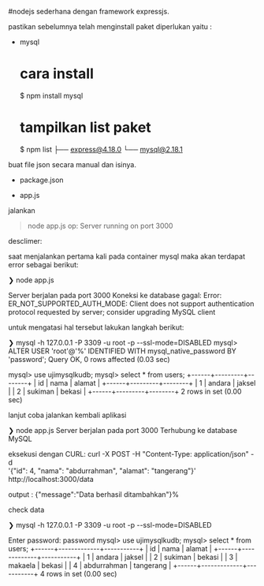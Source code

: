 #nodejs sederhana dengan framework expressjs.

pastikan sebelumnya telah menginstall paket diperlukan yaitu :

- mysql
    # cara install
    $ npm install mysql
    # tampilkan list paket
    $ npm list
    ├── express@4.18.0
    └── mysql@2.18.1


buat file json secara manual dan isinya.

- package.json

- app.js


jalankan
> node app.js
    op:
    Server running on port 3000


desclimer:

saat menjalankan pertama kali pada container mysql maka akan terdapat error sebagai berikut:

❯ node app.js

Server berjalan pada port 3000
Koneksi ke database gagal:  Error: ER_NOT_SUPPORTED_AUTH_MODE: Client does not support authentication protocol requested by server; consider upgrading MySQL client

untuk mengatasi hal tersebut lakukan langkah berikut:

❯ mysql -h 127.0.0.1 -P 3309 -u root -p --ssl-mode=DISABLED
mysql> ALTER USER 'root'@'%' IDENTIFIED WITH mysql_native_password BY 'password';
Query OK, 0 rows affected (0.03 sec)

mysql> use ujimysqlkudb;
mysql> select * from users;
+------+---------+--------+
| id   | nama    | alamat |
+------+---------+--------+
|    1 | andara  | jaksel |
|    2 | sukiman | bekasi |
+------+---------+--------+
2 rows in set (0.00 sec)




lanjut coba jalankan kembali aplikasi

❯ node app.js
Server berjalan pada port 3000
Terhubung ke database MySQL

eksekusi dengan CURL:
curl -X POST -H "Content-Type: application/json" -d \
'{"id": 4, "nama": "abdurrahman", "alamat": "tangerang"}' \
http://localhost:3000/data

output :
{"message":"Data berhasil ditambahkan"}%





check data

❯ mysql -h 127.0.0.1 -P 3309 -u root -p --ssl-mode=DISABLED

Enter password: password
mysql> use ujimysqlkudb;
mysql> select * from users;
+------+-------------+-----------+
| id   | nama        | alamat    |
+------+-------------+-----------+
|    1 | andara      | jaksel    |
|    2 | sukiman     | bekasi    |
|    3 | makaela     | bekasi    |
|    4 | abdurrahman | tangerang |
+------+-------------+-----------+
4 rows in set (0.00 sec)

